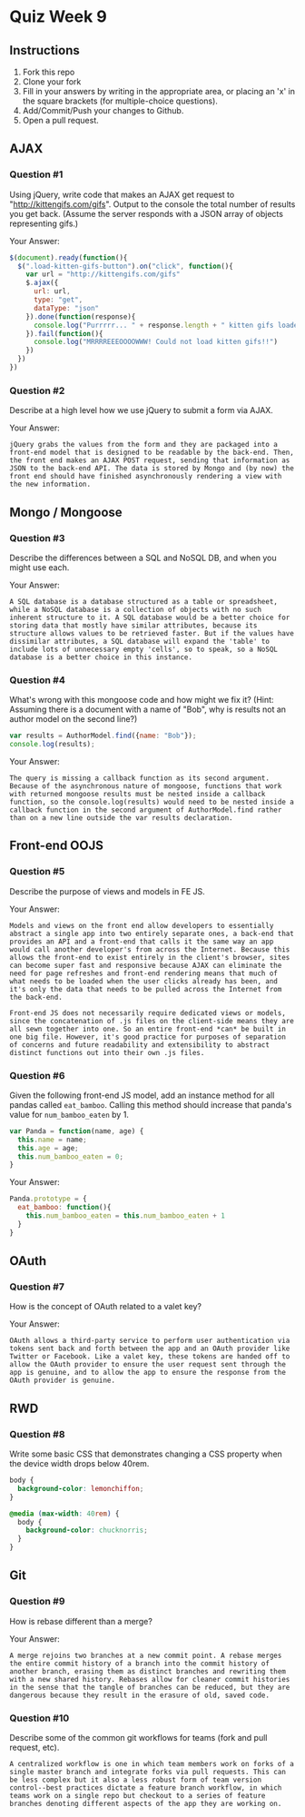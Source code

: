 # Quiz Week 9

## Instructions

1. Fork this repo
2. Clone your fork
3. Fill in your answers by writing in the appropriate area, or placing an 'x' in
the square brackets (for multiple-choice questions).
4. Add/Commit/Push your changes to Github.
5. Open a pull request.

## AJAX

### Question #1

Using jQuery, write code that makes an AJAX get request to "http://kittengifs.com/gifs". Output to the console the total number of results you get back. (Assume the server responds with a JSON array of objects representing gifs.)

Your Answer:
```js
$(document).ready(function(){
  $(".load-kitten-gifs-button").on("click", function(){
    var url = "http://kittengifs.com/gifs"
    $.ajax({
      url: url,
      type: "get",
      dataType: "json"
    }).done(function(response){
      console.log("Purrrrr... " + response.length + " kitten gifs loaded.")
    }).fail(function(){
      console.log("MRRRREEEOOOOWWW! Could not load kitten gifs!!")
    })
  })
})
```

### Question #2

Describe at a high level how we use jQuery to submit a form via AJAX.

Your Answer:
```text
jQuery grabs the values from the form and they are packaged into a front-end model that is designed to be readable by the back-end. Then, the front end makes an AJAX POST request, sending that information as JSON to the back-end API. The data is stored by Mongo and (by now) the front end should have finished asynchronously rendering a view with the new information.
```


## Mongo / Mongoose

### Question #3

Describe the differences between a SQL and NoSQL DB, and when you might use each.

Your Answer:
```text
A SQL database is a database structured as a table or spreadsheet, while a NoSQL database is a collection of objects with no such inherent structure to it. A SQL database would be a better choice for storing data that mostly have similar attributes, because its structure allows values to be retrieved faster. But if the values have dissimilar attributes, a SQL database will expand the 'table' to include lots of unnecessary empty 'cells', so to speak, so a NoSQL database is a better choice in this instance.
```


### Question #4

What's wrong with this mongoose code and how might we fix it?
(Hint: Assuming there is a document with a name of "Bob", why is results not an author model on the second line?)

```js
var results = AuthorModel.find({name: "Bob"});
console.log(results);
```

Your Answer:
```text
The query is missing a callback function as its second argument. Because of the asynchronous nature of mongoose, functions that work with returned mongoose results must be nested inside a callback function, so the console.log(results) would need to be nested inside a callback function in the second argument of AuthorModel.find rather than on a new line outside the var results declaration.
```

## Front-end OOJS

### Question #5

Describe the purpose of views and models in FE JS.

Your Answer:
```text
Models and views on the front end allow developers to essentially abstract a single app into two entirely separate ones, a back-end that provides an API and a front-end that calls it the same way an app would call another developer's from across the Internet. Because this allows the front-end to exist entirely in the client's browser, sites can become super fast and responsive because AJAX can eliminate the need for page refreshes and front-end rendering means that much of what needs to be loaded when the user clicks already has been, and it's only the data that needs to be pulled across the Internet from the back-end.

Front-end JS does not necessarily require dedicated views or models, since the concatenation of .js files on the client-side means they are all sewn together into one. So an entire front-end *can* be built in one big file. However, it's good practice for purposes of separation of concerns and future readability and extensibility to abstract distinct functions out into their own .js files.
```

### Question #6

Given the following front-end JS model, add an instance method for all pandas called `eat_bamboo`. Calling this method should increase that panda's value for `num_bamboo_eaten` by 1.

```js
var Panda = function(name, age) {
  this.name = name;
  this.age = age;
  this.num_bamboo_eaten = 0;
}
```

Your Answer:
```js
Panda.prototype = {
  eat_bamboo: function(){
    this.num_bamboo_eaten = this.num_bamboo_eaten + 1
  }
}
```


## OAuth

### Question #7

How is the concept of OAuth related to a valet key?

Your Answer:
```text
OAuth allows a third-party service to perform user authentication via tokens sent back and forth between the app and an OAuth provider like Twitter or Facebook. Like a valet key, these tokens are handed off to allow the OAuth provider to ensure the user request sent through the app is genuine, and to allow the app to ensure the response from the OAuth provider is genuine.
```


## RWD

### Question #8

Write some basic CSS that demonstrates changing a CSS property when the device width drops below 40rem.

```css
body {
  background-color: lemonchiffon;
}

@media (max-width: 40rem) {
  body {
    background-color: chucknorris;
  }
}
```

## Git

### Question #9

How is rebase different than a merge?

Your Answer:
```text
A merge rejoins two branches at a new commit point. A rebase merges the entire commit history of a branch into the commit history of another branch, erasing them as distinct branches and rewriting them with a new shared history. Rebases allow for cleaner commit histories in the sense that the tangle of branches can be reduced, but they are dangerous because they result in the erasure of old, saved code.
```

### Question #10

Describe some of the common git workflows for teams (fork and pull request, etc).

```text
A centralized workflow is one in which team members work on forks of a single master branch and integrate forks via pull requests. This can be less complex but it also a less robust form of team version control--best practices dictate a feature branch workflow, in which teams work on a single repo but checkout to a series of feature branches denoting different aspects of the app they are working on.
```
